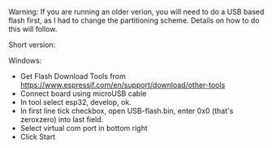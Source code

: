 Warning:
If you are running an older verion, you will need to do a USB based flash first, as I had to change the partitioning scheme.
Details on how to do this will follow.

Short version:

Windows:
- Get Flash Download Tools from https://www.espressif.com/en/support/download/other-tools
- Connect board using microUSB cable
- In tool select esp32, develop, ok.
- In first line tick checkbox, open USB-flash.bin, enter 0x0 (that's zeroxzero) into last field.
- Select virtual com port in bottom right
- Click Start
